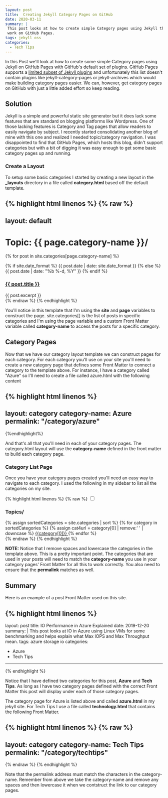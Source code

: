 ```yaml
---
layout: post
title:  Creating Jekyll Category Pages on GitHub
date: 2020-03-11
summary: |
 This post looks at how to create simple Category pages using Jekyll that will
 work on GitHub Pages.
tags: jekyll oss
categories:
  - Tech Tips
---
```

In this Post we'll look at how to create some simple Category pages using Jekyll
on GitHub Pages with GitHub's default set of plugins.  GitHub Pages supports a
[limited subset of Jekyll plugins](https://pages.github.com/versions/) and
unfortunately this list doesn't contain plugins like jekyll-category-pages or
jekyll-archives which would make building category pages easier.  We can,
however, get category pages on GitHub with just a little added effort so keep
reading.

## Solution

Jekyll is a simple and powerful static site generator but it does lack some
features that are standard on blogging platforms like Wordpress.  One of those
lacking features is Category and Tag pages that allow readers to easily navigate
by subject.  I recently started consolidating another blog of mine with this one
and realized I needed topic/category navigation.  I was disappointed to find
that GitHub Pages, which hosts this blog, didn't support categories but with a
bit of digging it was easy enough to get some basic category pages up and
running.

### Create a Layout
To setup some basic categories I started by creating a new layout in the __\_layouts__ 
directory in a file called __category.html__ based off the default template.

{% highlight html linenos %}
{% raw %}
---
layout: default
---
<div class="categories">
    <h1 class="h1 category-title">
      Topic:&nbsp;{{ page.category-name }}/
    </h1>
    <div class="posts">
      {% for post in site.categories[page.category-name] %}
        <div class="post py3">
          <p class="post-meta">
        {% if site.date_format %}
            {{ post.date | date: site.date_format }}
        {% else %}
            {{ post.date | date: "%b %-d, %Y" }}
        {% endif %}
        </p>
          <a href="{{ post.url | relative_url }}" class="post-link">
            <h3 class="h1 post-title">
              {{ post.title }}
            </h3>
          </a>
          <span class="post-summary">
              {{ post.excerpt }}
          </span>
        </div>
    </div>
</div>
{% endraw %}
{% endhighlight %}

You'll notice in this template that I'm using the __site__ and __page__
variables to construct the page. site.categories[] is the list of posts
in specific categories and I'm using the page variable and a custom Front Matter
variable called __category-name__ to access the posts for a specific category.

## Category Pages
Now that we have our category layout template we can construct pages for each
category.  For each category you'll use on your site you'll need to create a new
category page that defines some Front Matter to connect a category to the
template above.  For instance, I have a category called "Azure" so I'll need to
create a file called azure.html with the following content

{% highlight html linenos %}
---
layout: category
category-name: Azure
permalink: "/category/azure"
---
{%endhighlight%}

And that's all that you'll need in each of your category pages.  The category.html layout
will use the __category-name__ defined in the front matter to build each category
page.

### Category List Page
Once you have your category pages created you'll need an easy way to navigate to
each category.  I used the following in my sidebar to list all the categories on
my site.  

{% highlight html linenos %}
{% raw %}
<input type="checkbox" class="sidebar-checkbox" id="sidebar-checkbox">

<div class="sidebar" id="sidebar">
  <nav class="sidebar-nav">
   <h3 class="category-topic">Topics/</h3>
    {% assign sortedCategories = site.categories | sort %}
    {% for category in sortedCategories %}
     {% assign cat4url = category[0] | remove:' ' | downcase %}
     <a class="sidebar-nav-item" href="{{site.baseurl}}/category/{{cat4url}}">
        {{category[0]}}
     </a>
    {% endfor %}
  </nav>

</div>
{% endraw %}
{% endhighlight %}

__NOTE:__ Notice that I remove spaces and lowercase the categories in the
template above. This is a pretty important point. The categories that are used
in your posts will need to match the __category-name__ you use in your category
pages' Front Matter for all this to work correctly.  You also need to ensure
that the __permalink__ matches as well.

## Summary
Here is an example of a post Front Matter used on this site.  

{% highlight html linenos %}
---
layout: post
title:  IO Performance in Azure Explained
date: 2019-12-20
summary: |
 This post looks at IO in Azure using Linux VMs for some
 benchmarking and helps explain what Max IOPS and Max Throughput 
 mean.
tags: azure storage io
categories:
  - Azure
  - Tech Tips
---
{% endhighlight %}

Notice that I have defined two categories for this post, __Azure__ and __Tech
Tips__. As long as I have two category pages defined with the correct Front
Matter this post will display under each of those category pages.

The category page for Azure is listed above and called __azure.html__ in my jekyll
site.  For Tech Tips I use a file called __technology.html__ that contains the
following Front Matter.  

{% highlight html linenos %}
{% raw %}
---
layout: category 
category-name: Tech Tips 
permalink: "/category/techtips"
---
{% endraw %}
{% endhighlight %}

Note that the permalink address must match the characters in the category-name.
Remember from above we take the category-name and remove any spaces and then
lowercase it when we contstruct the link to our category pages.


